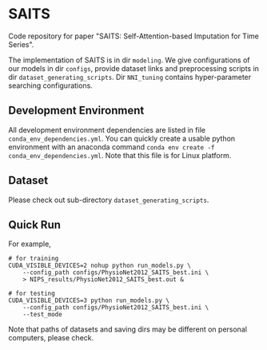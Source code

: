 # SAITS

Code repository for paper "SAITS: Self-Attention-based Imputation for Time Series".

The implementation of SAITS is in dir `modeling`. We give configurations of our models in dir `configs`, provide dataset links and preprocessing scripts in dir `dataset_generating_scripts`. Dir `NNI_tuning` contains hyper-parameter searching configurations.

## Development Environment
All development environment dependencies are listed in file `conda_env_dependencies.yml`. You can quickly create a
usable python environment with an anaconda command `conda env create -f conda_env_dependencies.yml`. Note that this file is for Linux platform.

## Dataset
Please check out sub-directory `dataset_generating_scripts`.

## Quick Run
For example,

```
# for training
CUDA_VISIBLE_DEVICES=2 nohup python run_models.py \
    --config_path configs/PhysioNet2012_SAITS_best.ini \
    > NIPS_results/PhysioNet2012_SAITS_best.out &

# for testing
CUDA_VISIBLE_DEVICES=3 python run_models.py \
    --config_path configs/PhysioNet2012_SAITS_best.ini \
    --test_mode
```

Note that paths of datasets and saving dirs may be different on personal computers, please check. 
